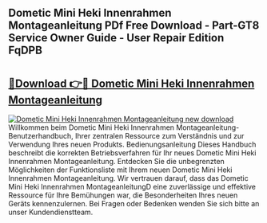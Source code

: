 ## Dometic Mini Heki Innenrahmen Montageanleitung PDf Free Download - Part-GT8 Service Owner Guide - User Repair Edition FqDPB

# <h2><a href="http://df6h7a.blite.top/?on=Dometic+Mini+Heki+Innenrahmen+Montageanleitung">🔗Download 👉🔴 Dometic Mini Heki Innenrahmen Montageanleitung</a></h2>

[![Dometic Mini Heki Innenrahmen Montageanleitung new download](https://i.imgur.com/lujVjoI.png)](http://df6h7a.blite.top/?on=Dometic+Mini+Heki+Innenrahmen+Montageanleitung)
Willkommen beim Dometic Mini Heki Innenrahmen Montageanleitung-Benutzerhandbuch, Ihrer zentralen Ressource zum Verständnis und zur Verwendung Ihres neuen Produkts. Bedienungsanleitung Dieses Handbuch beschreibt die korrekten Betriebsverfahren für Ihr neues Dometic Mini Heki Innenrahmen Montageanleitung. Entdecken Sie die unbegrenzten Möglichkeiten der Funktionsliste mit Ihrem neuen Dometic Mini Heki Innenrahmen Montageanleitung. Wir vertrauen darauf, dass das Dometic Mini Heki Innenrahmen MontageanleitungD eine zuverlässige und effektive Ressource für Ihre Bemühungen war, die Besonderheiten Ihres neuen Geräts kennenzulernen. Bei Fragen oder Bedenken wenden Sie sich bitte an unser Kundendienstteam.
